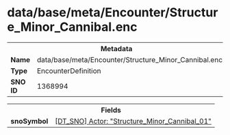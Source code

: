 <h1>data/base/meta/Encounter/Structure_Minor_Cannibal.enc</h1><table><tr><th colspan="100%">Metadata</th></tr><tr><td><b>Name</b></td><td>data/base/meta/Encounter/Structure_Minor_Cannibal.enc</td></tr><tr><td><b>Type</b></td><td>EncounterDefinition</td></tr><tr><td><b>SNO ID</b></td><td>1368994</td></tr></table>

<table><tr><th colspan="100%">Fields</th></tr><tr><td><b>snoSymbol</b></td><td><a href="..\Actor\Structure_Minor_Cannibal_01.acr.md">[DT_SNO] Actor: "Structure_Minor_Cannibal_01"</a></td></tr></table>

